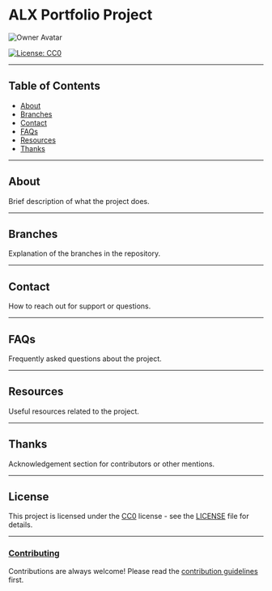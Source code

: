 # ALX Portfolio Project

![Owner Avatar](https://avatars.githubusercontent.com/u/136020350?s=400&u=6250ff62c398a2a80930e1739d2ade7b7a492faf&v=4)

[![License: CC0](https://img.shields.io/badge/License-CC0-green.svg)](https://creativecommons.org/publicdomain/zero/1.0/)

---

## Table of Contents

- [About](#about)
- [Branches](#branches)
- [Contact](#contact)
- [FAQs](#faqs)
- [Resources](#resources)
- [Thanks](#thanks)

---

## About

Brief description of what the project does.

---

## Branches

Explanation of the branches in the repository.

---

## Contact

How to reach out for support or questions.

---

## FAQs

Frequently asked questions about the project.

---

## Resources

Useful resources related to the project.

---

## Thanks

Acknowledgement section for contributors or other mentions.

---

## License

This project is licensed under the [CC0](https://creativecommons.org/publicdomain/zero/1.0/) license - see the [LICENSE](LICENSE) file for details.

---

### [Contributing](CONTRIBUTING.md)

Contributions are always welcome! Please read the [contribution guidelines](CONTRIBUTING.md) first.
